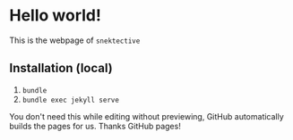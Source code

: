 # Hello world!

This is the webpage of `snektective`

## Installation (local)

1. `bundle`
1. `bundle exec jekyll serve`

You don't need this while editing without previewing, GitHub automatically builds the pages for us. Thanks GitHub pages!
